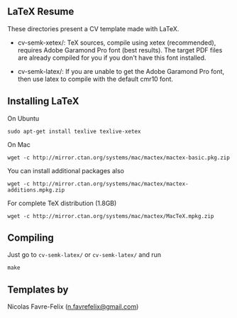 ## LaTeX Resume

These directories present a CV template made with LaTeX.

* cv-semk-xetex/: TeX sources, compile using xetex (recommended), requires Adobe Garamond Pro font (best results). The target PDF files are already compiled for you if you don't have this font installed.
			
* cv-semk-latex/: If you are unable to get the Adobe Garamond Pro font, then use latex to compile with the default cmr10 font.

## Installing LaTeX

On Ubuntu

	sudo apt-get install texlive texlive-xetex

On Mac

	wget -c http://mirror.ctan.org/systems/mac/mactex/mactex-basic.pkg.zip

You can install additional packages also

	wget -c http://mirror.ctan.org/systems/mac/mactex/mactex-additions.mpkg.zip

For complete TeX distribution (1.8GB)

	wget -c http://mirror.ctan.org/systems/mac/mactex/MacTeX.mpkg.zip

## Compiling

Just go to `cv-semk-latex/` or `cv-semk-latex/` and run

	make

## Templates by

Nicolas Favre-Felix (n.favrefelix@gmail.com)
	
			
